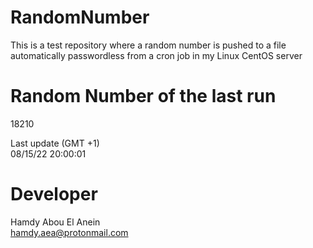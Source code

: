 # RandomNumber    
This is a test repository where a random number is pushed to a file automatically passwordless from a cron job in my Linux CentOS server    
# Random Number of the last run   
18210
      
Last update (GMT +1)    
08/15/22 20:00:01
# Developer    
Hamdy Abou El Anein   
hamdy.aea@protonmail.com
